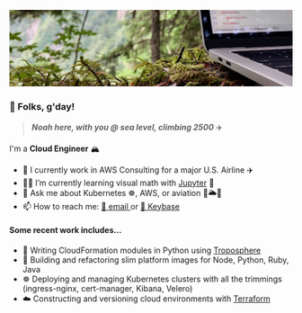 ![Coding in woods header image](cover.jpeg)
### 👋 Folks, g'day!

> ***Noah here, with you @ sea level, climbing 2500*** ✈️

I'm a **Cloud Engineer** 🏔

- 👔 I currently work in AWS Consulting for a major U.S. Airline ✈️
- 🧑‍💻 I’m currently learning visual math with [Jupyter](https://jupyter.org) 🐍
- 💬 Ask me about Kubernetes ☸️, AWS,  or aviation 🛫🌥🛬
- 📫 How to reach me: [📧 email ](public@noahsbwilliams.com) or [🔑 Keybase](https://keybase.io/noahsbwilliams)

#### Some recent work includes...

- 🐍 Writing CloudFormation modules in Python using [Troposphere](https://troposphere.readthedocs.io/en/latest/)
- 🐳 Building and refactoring slim platform images for Node, Python, Ruby, Java
- ☸️ Deploying and managing Kubernetes clusters with all the trimmings (ingress-nginx, cert-manager, Kibana, Velero)
- ☁️ Constructing and versioning cloud environments with [Terraform](https://terraform.io) 
<!-- - 🧑‍🍳 Configuration management with [Chef](https://chef.io) and [Ansible](https://www.ansible.com) for Linux and Windows environments -->
<!-- - 📱 iOS CI/CD with [Fastlane](https://fastlane.tools) & [GitHub Actions](https://github.com/features/actions) -->
